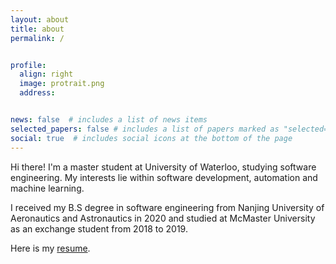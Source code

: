 ```yaml
---
layout: about
title: about
permalink: /


profile:
  align: right
  image: protrait.png
  address: 


news: false  # includes a list of news items
selected_papers: false # includes a list of papers marked as "selected={true}"
social: true  # includes social icons at the bottom of the page
---
```


Hi there! I'm a master student at University of Waterloo, studying software engineering. My interests lie within software development, automation and machine learning.

I received my B.S degree in software engineering from Nanjing University of Aeronautics and Astronautics in 2020 and studied at McMaster University as an exchange student from 2018 to 2019.

Here is my [resume]().

